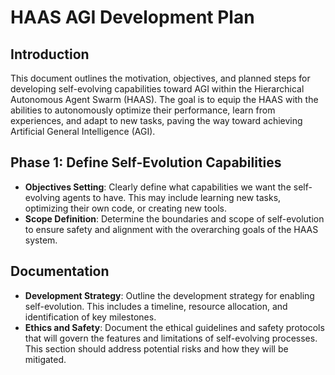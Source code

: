 # HAAS AGI Development Plan

## Introduction

This document outlines the motivation, objectives, and planned steps for developing self-evolving capabilities toward AGI within the Hierarchical Autonomous Agent Swarm (HAAS). The goal is to equip the HAAS with the abilities to autonomously optimize their performance, learn from experiences, and adapt to new tasks, paving the way toward achieving Artificial General Intelligence (AGI).

## Phase 1: Define Self-Evolution Capabilities

- **Objectives Setting**: Clearly define what capabilities we want the self-evolving agents to have. This may include learning new tasks, optimizing their own code, or creating new tools.
- **Scope Definition**: Determine the boundaries and scope of self-evolution to ensure safety and alignment with the overarching goals of the HAAS system.

## Documentation

- **Development Strategy**: Outline the development strategy for enabling self-evolution. This includes a timeline, resource allocation, and identification of key milestones.
- **Ethics and Safety**: Document the ethical guidelines and safety protocols that will govern the features and limitations of self-evolving processes. This section should address potential risks and how they will be mitigated.

